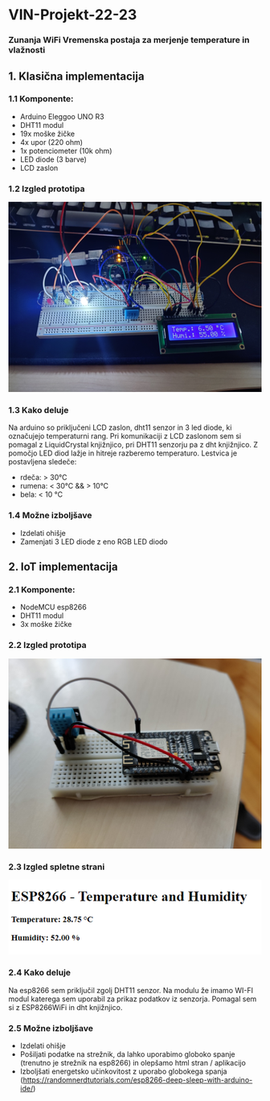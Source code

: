 # VIN-Projekt-22-23

### Zunanja WiFi Vremenska postaja za merjenje temperature in vlažnosti
## **1. Klasična implementacija**
### **1.1 Komponente:** 
 - Arduino Eleggoo UNO R3
 - DHT11 modul
 - 19x moške žičke
 - 4x upor (220 ohm)
 - 1x potenciometer (10k ohm)
 - LED diode (3 barve)
 - LCD zaslon

### **1.2 Izgled prototipa**
![Prototip](images/prototip_arduino.jpg)

### **1.3 Kako deluje**
Na arduino so priključeni LCD zaslon, dht11 senzor in 3 led diode, ki označujejo temperaturni rang. Pri komunikaciji z LCD zaslonom sem si pomagal z LiquidCrystal knjižnjico, pri DHT11 senzorju pa z dht knjižnjico. Z pomočjo LED diod lažje in hitreje razberemo temperaturo.
Lestvica je postavljena sledeče:
- rdeča: > 30°C
- rumena: < 30°C && > 10°C
- bela: < 10 °C

### **1.4 Možne izboljšave**
- Izdelati ohišje
- Zamenjati 3 LED diode z eno RGB LED diodo

## **2. IoT implementacija**
### **2.1 Komponente:** 
 - NodeMCU esp8266
 - DHT11 modul
 - 3x moške žičke


### **2.2 Izgled prototipa**
![Prototip](images/prototip_iot.jpg)


### **2.3 Izgled spletne strani**
![Webpage](images/webpage.png)

### **2.4 Kako deluje**
Na esp8266 sem priključil zgolj DHT11 senzor. Na modulu že imamo WI-FI modul katerega sem uporabil za prikaz podatkov iz senzorja. Pomagal sem si z ESP8266WiFi in dht knjižnjico.

### **2.5 Možne izboljšave**
 - Izdelati ohišje
 - Pošiljati podatke na strežnik, da lahko uporabimo globoko spanje (trenutno je strežnik na esp8266) in olepšamo html stran / aplikacijo
 - Izboljšati energetsko učinkovitost z uporabo globokega spanja (https://randomnerdtutorials.com/esp8266-deep-sleep-with-arduino-ide/)
